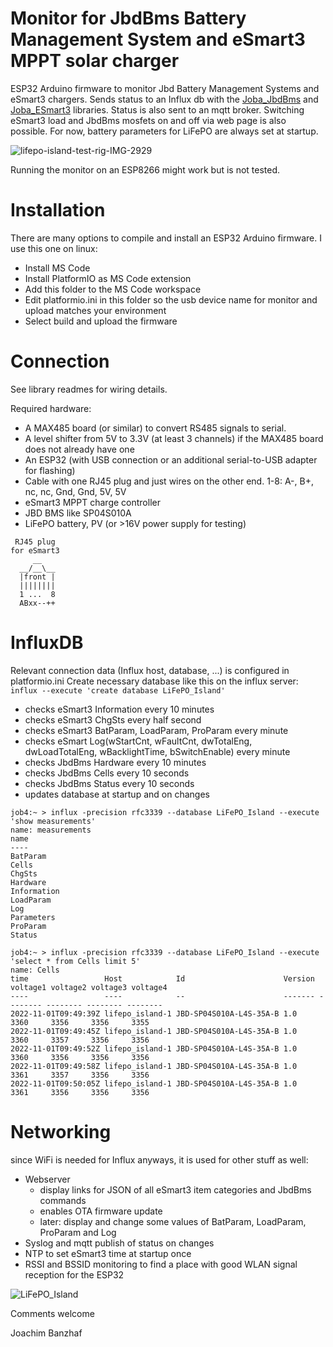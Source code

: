 # Monitor for JbdBms Battery Management System and eSmart3 MPPT solar charger

ESP32 Arduino firmware to monitor Jbd Battery Management Systems and eSmart3 chargers. 
Sends status to an Influx db with the [Joba_JbdBms](https://github.com/joba-1/Joba_JbdBms) 
and [Joba_ESmart3](https://github.com/joba-1/Joba_ESmart3) libraries.
Status is also sent to an mqtt broker.
Switching eSmart3 load and JbdBms mosfets on and off via web page is also possible.
For now, battery parameters for LiFePO are always set at startup.

![lifepo-island-test-rig-IMG-2929](https://user-images.githubusercontent.com/32450554/199218951-2d38cff8-8812-4187-9072-7caadacad0b7.jpg)

Running the monitor on an ESP8266 might work but is not tested.

# Installation
There are many options to compile and install an ESP32 Arduino firmware. I use this one on linux:
* Install MS Code
 * Install PlatformIO as MS Code extension
* Add this folder to the MS Code workspace
* Edit platformio.ini in this folder so the usb device name for monitor and upload matches your environment
* Select build and upload the firmware

# Connection
See library readmes for wiring details.

Required hardware:
* A MAX485 board (or similar) to convert RS485 signals to serial.
* A level shifter from 5V to 3.3V (at least 3 channels) if the MAX485 board does not already have one
* An ESP32 (with USB connection or an additional serial-to-USB adapter for flashing)
* Cable with one RJ45 plug and just wires on the other end. 1-8: A-, B+, nc, nc, Gnd, Gnd, 5V, 5V
* eSmart3 MPPT charge controller
* JBD BMS like SP04S010A
* LiFePO battery, PV (or >16V power supply for testing)
``` 
 RJ45 plug
for eSmart3
     __
  __/__\__
  |front |
  ||||||||
  1 ...  8
  ABxx--++
```

# InfluxDB
Relevant connection data (Influx host, database, ...) is configured in platformio.ini
Create necessary database like this on the influx server: `influx --execute 'create database LiFePO_Island'` 

* checks eSmart3 Information every 10 minutes
* checks eSmart3 ChgSts every half second
* checks eSmart3 BatParam, LoadParam, ProParam every minute
* checks eSmart Log(wStartCnt, wFaultCnt, dwTotalEng, dwLoadTotalEng, wBacklightTime, bSwitchEnable) every minute
* checks JbdBms Hardware every 10 minutes
* checks JbdBms Cells every 10 seconds
* checks JbdBms Status every 10 seconds 
* updates database at startup and on changes

```
job4:~ > influx -precision rfc3339 --database LiFePO_Island --execute 'show measurements'
name: measurements
name
----
BatParam
Cells
ChgSts
Hardware
Information
LoadParam
Log
Parameters
ProParam
Status

job4:~ > influx -precision rfc3339 --database LiFePO_Island --execute 'select * from Cells limit 5'
name: Cells
time                 Host            Id                      Version voltage1 voltage2 voltage3 voltage4
----                 ----            --                      ------- -------- -------- -------- --------
2022-11-01T09:49:39Z lifepo_island-1 JBD-SP04S010A-L4S-35A-B 1.0     3360     3356     3356     3355
2022-11-01T09:49:45Z lifepo_island-1 JBD-SP04S010A-L4S-35A-B 1.0     3360     3357     3356     3356
2022-11-01T09:49:52Z lifepo_island-1 JBD-SP04S010A-L4S-35A-B 1.0     3360     3356     3356     3356
2022-11-01T09:49:58Z lifepo_island-1 JBD-SP04S010A-L4S-35A-B 1.0     3361     3357     3356     3356
2022-11-01T09:50:05Z lifepo_island-1 JBD-SP04S010A-L4S-35A-B 1.0     3361     3356     3356     3356
```

# Networking
since WiFi is needed for Influx anyways, it is used for other stuff as well:
* Webserver 
    * display links for JSON of all eSmart3 item categories and JbdBms commands
    * enables OTA firmware update
    * later: display and change some values of BatParam, LoadParam, ProParam and Log
* Syslog and mqtt publish of status on changes
* NTP to set eSmart3 time at startup once
* RSSI and BSSID monitoring to find a place with good WLAN signal reception for the ESP32

![LiFePO_Island](https://user-images.githubusercontent.com/32450554/199284797-8ae049ff-4aa1-495b-8e3d-3111fb9d40d6.png)

Comments welcome

Joachim Banzhaf
